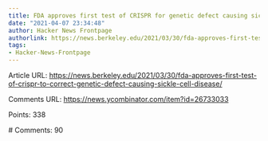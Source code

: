 ```yaml
---
title: FDA approves first test of CRISPR for genetic defect causing sickle cell disease
date: "2021-04-07 23:34:48"
author: Hacker News Frontpage
authorlink: https://news.berkeley.edu/2021/03/30/fda-approves-first-test-of-crispr-to-correct-genetic-defect-causing-sickle-cell-disease/
tags:
- Hacker-News-Frontpage
---
```


<p>Article URL: <a href="https://news.berkeley.edu/2021/03/30/fda-approves-first-test-of-crispr-to-correct-genetic-defect-causing-sickle-cell-disease/">https://news.berkeley.edu/2021/03/30/fda-approves-first-test-of-crispr-to-correct-genetic-defect-causing-sickle-cell-disease/</a></p>
<p>Comments URL: <a href="https://news.ycombinator.com/item?id=26733033">https://news.ycombinator.com/item?id=26733033</a></p>
<p>Points: 338</p>
<p># Comments: 90</p>
